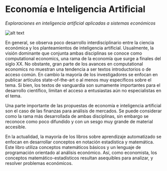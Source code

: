 # Economía e Inteligencia Artificial
*Exploraciones en inteligencia artificial aplicadas a sistemas económicos*


![alt text](https://media.giphy.com/media/3oz8xydgKB8aH1fpok/giphy.gif)

En general, se observa poco desarrollo interdisciplinario entre la ciencia económica y los planteamientos de inteligencia artificial. Usualmente, la visión dominante que conjunta ambas disciplinas se conoce como computational economics, una rama de la economía que surge a finales del siglo XX. No obstante, gran parte de los avances en computational economics no muestran una tendencia a ser textos introductorios o de acceso común. En cambio la mayoría de los investigadores se enfocan en publicar artículos state-of-the-art o  al menos muy específicos sobre el tema. Si bien, los textos de vanguardia son sumamente importantes para el desarrollo científico, limitan el acceso a entusiastas aún no especialistas en el tema. 

Una parte importante de las propuestas de economía e inteligencia artificial son el caso de las finanzas para análisis de mercados. Se puede considerar como la rama  más desarrollada de ambas disciplinas, sin embargo se reconoce como poco difundido y con un sesgo muy grande de material accesible.

En la actualidad, la mayoría de los libros sobre aprendizaje automatizado se enfocan en desarrollar conceptos en notación estadística y matemática. Este libro utiliza conceptos matemáticos básicos y un lenguaje de programación orientado al análisis económico. Así, como economista, los conceptos matemático-estadísticos resultan asequibles para analizar, y resolver problemas económicos.
